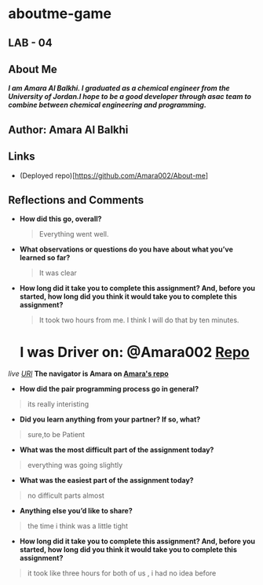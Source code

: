 # aboutme-game

## LAB - 04
## About Me

***I am Amara Al Balkhi. I graduated as a chemical engineer from the University of Jordan.I hope to be a good developer through asac team to combine between chemical engineering and programming.***

## Author: Amara Al Balkhi

## Links 
- (Deployed repo)[https://github.com/Amara002/About-me]

## Reflections and Comments
- **How did this go, overall?**
  > Everything went well.
- **What observations or questions do you have about what you’ve learned so far?**
  > It was clear
- **How long did it take you to complete this assignment? And, before you started, how long did you think it would take you to complete this assignment?**
  > It took two hours from me. I think I will do that by ten minutes.


  # I was Driver on: @Amara002 [Repo](https://github.com/Fadi-Nayef/About-me)

*live [URl](https://fadi-nayef.github.io/About-me/)*
 **The navigator is Amara on [Amara's repo](https://github.com/Amara002/About-me)**



- **How did the pair programming process go in general?**
>its really interisting
- **Did you learn anything from your partner? If so, what?**
>sure,to be Patient
- **What was the most difficult part of the assignment today?**
>everything was going slightly
- **What was the easiest part of the assignment today?**
>no difficult parts almost
- **Anything else you’d like to share?**
>the time i think was a little tight
- **How long did it take you to complete this assignment? And, before you started, how long did you think it would take you to complete this assignment?**
>it took like three hours for both of us , i had no idea before